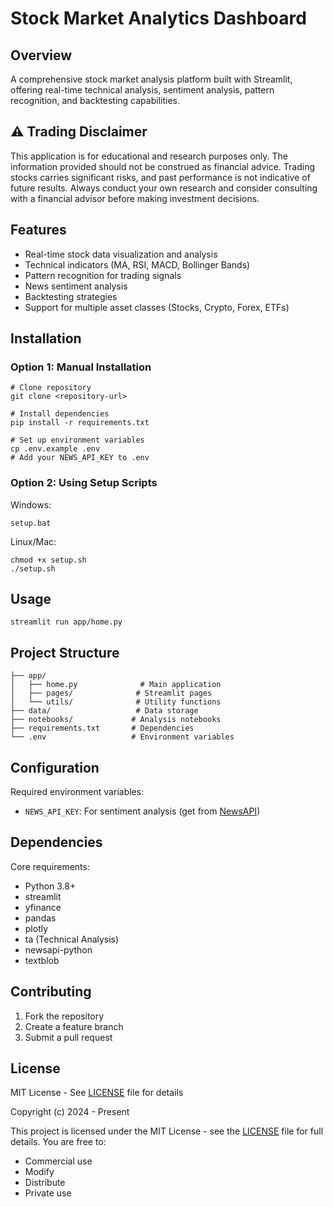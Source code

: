 # Stock Market Analytics Dashboard

## Overview

A comprehensive stock market analysis platform built with Streamlit, offering real-time technical analysis, sentiment analysis, pattern recognition, and backtesting capabilities.

## ⚠️ Trading Disclaimer

This application is for educational and research purposes only. The information provided should not be construed as financial advice. Trading stocks carries significant risks, and past performance is not indicative of future results. Always conduct your own research and consider consulting with a financial advisor before making investment decisions.

## Features

- Real-time stock data visualization and analysis
- Technical indicators (MA, RSI, MACD, Bollinger Bands)
- Pattern recognition for trading signals
- News sentiment analysis
- Backtesting strategies
- Support for multiple asset classes (Stocks, Crypto, Forex, ETFs)

## Installation

### Option 1: Manual Installation

```shell
# Clone repository
git clone <repository-url>

# Install dependencies
pip install -r requirements.txt

# Set up environment variables
cp .env.example .env
# Add your NEWS_API_KEY to .env
```

### Option 2: Using Setup Scripts

Windows:

```shell
setup.bat
```

Linux/Mac:

```shell
chmod +x setup.sh
./setup.sh
```

## Usage

```shell
streamlit run app/home.py
```

## Project Structure

```text
├── app/
│   ├── home.py              # Main application
│   ├── pages/              # Streamlit pages
│   └── utils/              # Utility functions
├── data/                   # Data storage
├── notebooks/             # Analysis notebooks
├── requirements.txt       # Dependencies
└── .env                   # Environment variables
```

## Configuration

Required environment variables:

- `NEWS_API_KEY`: For sentiment analysis (get from [NewsAPI](https://newsapi.org/))

## Dependencies

Core requirements:

- Python 3.8+
- streamlit
- yfinance
- pandas
- plotly
- ta (Technical Analysis)
- newsapi-python
- textblob

## Contributing

1. Fork the repository
2. Create a feature branch
3. Submit a pull request

## License

MIT License - See [LICENSE](LICENSE) file for details

Copyright (c) 2024 - Present

This project is licensed under the MIT License - see the [LICENSE](LICENSE) file for full details.
You are free to:

- Commercial use
- Modify
- Distribute
- Private use
